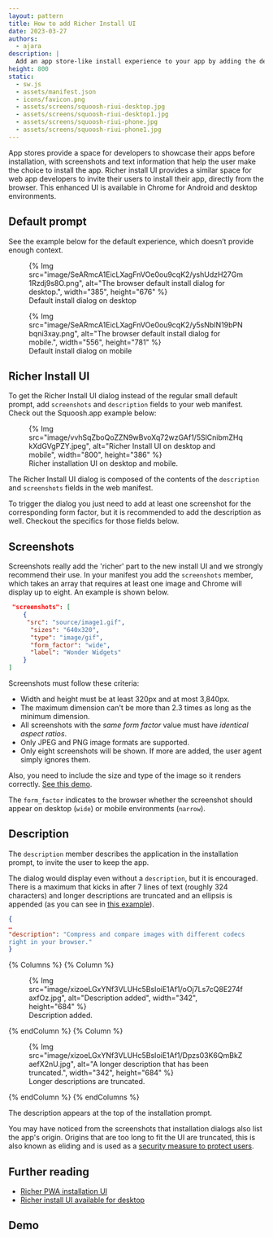 ```yaml
---
layout: pattern
title: How to add Richer Install UI
date: 2023-03-27
authors:
  - ajara
description: |
  Add an app store-like install experience to your app by adding the description and screenshots fields to your manifest.
height: 800
static:
  - sw.js
  - assets/manifest.json
  - icons/favicon.png
  - assets/screens/squoosh-riui-desktop.jpg
  - assets/screens/squoosh-riui-desktop1.jpg
  - assets/screens/squoosh-riui-phone.jpg
  - assets/screens/squoosh-riui-phone1.jpg
---
```


App stores provide a space for developers to showcase their apps before installation, with screenshots and text information that help the user make the choice to install the app. Richer install UI provides a similar space for web app developers to invite their users to install their app, directly from the browser. This enhanced UI is available in Chrome for Android and desktop environments.

## Default prompt
See the example below for the default experience, which doesn’t provide enough context.

<figure>
{% Img src="image/SeARmcA1EicLXagFnVOe0ou9cqK2/yshUdzH27Gm1Rzdj9s8O.png", alt="The browser default install dialog for desktop.", width="385", height="676" %}
 <figcaption>
    Default install dialog on desktop
  </figcaption>
</figure>

<figure>
{% Img src="image/SeARmcA1EicLXagFnVOe0ou9cqK2/y5sNbIN19bPNbqni3xay.png", alt="The browser default install dialog for mobile.", width="556", height="781" %}
 <figcaption>
    Default install dialog on mobile
  </figcaption>
</figure>

## Richer Install UI
To get the Richer Install UI dialog instead of the regular small default prompt,  add  `screenshots` and `description` fields to your web manifest. Check out the Squoosh.app example below:

<figure>
  {% Img src="image/vvhSqZboQoZZN9wBvoXq72wzGAf1/5SlCnibmZHqkXdGVgPZY.jpeg", alt="Richer Install UI on desktop and mobile", width="800", height="386" %}
  <figcaption>
    Richer installation UI on desktop and mobile.
  </figcaption>
</figure>

The Richer Install UI dialog is composed of the contents of the `description` and `screenshots` fields in the web manifest.

To trigger the dialog you just need to add at least one screenshot for the corresponding form factor, but it is recommended to add the description as well. Checkout the specifics for those fields below.
## Screenshots

Screenshots really add the 'richer' part to the new install UI and we strongly recommend their use. In your manifest you add the `screenshots` member, which takes an array that requires at least one image and Chrome will display up to eight. An example is shown below.

```json
 "screenshots": [
    {
     "src": "source/image1.gif",
      "sizes": "640x320",
      "type": "image/gif",
      "form_factor": "wide",
      "label": "Wonder Widgets"
    }
]
```
Screenshots must follow these criteria:

- Width and height must be at least 320px and at most 3,840px.
- The maximum dimension can't be more than 2.3 times as long as the minimum dimension.
- All screenshots with the _same form factor_ value must have _identical aspect ratios_.
- Only JPEG and PNG image formats are supported.
- Only eight screenshots will be shown. If more are added, the user agent simply ignores them.

Also, you need to include the size and type of the image so it renders correctly. [See this demo](https://glitch.com/edit/#!/richerinstall-screenshot?path=manifest.json%3A14%3A24).

The `form_factor` indicates to the browser whether the screenshot should appear on desktop (`wide`) or mobile environments (`narrow`).

## Description

The `description` member describes the application in the installation prompt, to invite the user to keep the app.

The dialog would display even without a `description`, but it is encouraged.
There is a maximum that kicks in after 7 lines of text (roughly 324 characters) and longer descriptions are truncated and an ellipsis is appended (as you can see in [this example](https://glitch.com/edit/#!/richerinstall-longer-description)).

```json
{
…
"description": "Compress and compare images with different codecs
right in your browser."
}
```

{% Columns %}
{% Column %}
<figure>
  {% Img src="image/xizoeLGxYNf3VLUHc5BsIoiE1Af1/oOj7Ls7cQ8E274faxfOz.jpg",
alt="Description added", width="342", height="684" %}
  <figcaption>Description added.</figcaption>
</figure>
{% endColumn %}
{% Column %}
<figure>
  {% Img src="image/xizoeLGxYNf3VLUHc5BsIoiE1Af1/Dpzs03K6QmBkZaefX2nU.jpg",
alt="A longer description that has been truncated.", width="342", height="684" %}
  <figcaption>Longer descriptions are truncated.</figcaption>
</figure>
{% endColumn %}
{% endColumns %}

The description appears at the top of the installation prompt.

You may have noticed from the screenshots that installation dialogs also list the app's origin. Origins that are too long to fit the UI are truncated, this is also known as eliding and is used
as a [security measure to protect users](https://chromium.googlesource.com/chromium/src/+/master/docs/security/url_display_guidelines/url_display_guidelines.md#eliding-urls).

## Further reading

- [Richer PWA installation UI](https://developer.chrome.com/blog/richer-pwa-installation/)
- [Richer install UI available for desktop](https://developer.chrome.com/blog/richer-install-ui-desktop/)

## Demo
